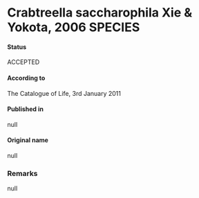 # Crabtreella saccharophila Xie & Yokota, 2006 SPECIES

#### Status
ACCEPTED

#### According to
The Catalogue of Life, 3rd January 2011

#### Published in
null

#### Original name
null

### Remarks
null